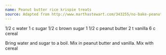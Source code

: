 ```yaml
---
name: Peanut butter rice krispie treats
source: Adapted from http://www.marthastewart.com/343255/no-bake-peanut-butter-rice-krispies-cook
---
```


1/2 c water
1 c sugar
1/2 c brown sugar
1 1/2 c peanut butter
2 t vanilla
6 c cereal

Bring water and sugar to a boil. Mix in peanut butter and vanilla. Mix with cereal

